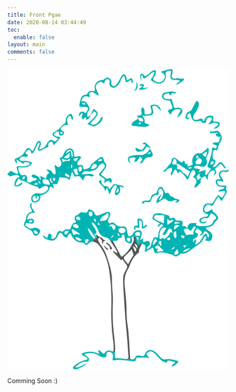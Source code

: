 ```yaml
---
title: Front Pgae
date: 2020-08-14 03:44:49
toc:
  enable: false
layout: main
comments: false 
---
```


![استدیو کنار](/assets/images/tree.svg#main-poster)

Comming Soon :)